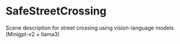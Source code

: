 # SafeStreetCrossing
Scene description for street crossing using vision-language models (Minigpt-v2 + llama3)
